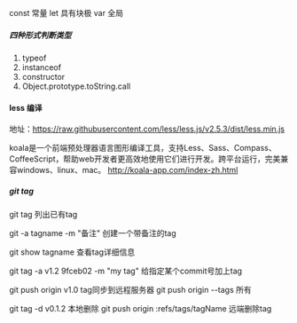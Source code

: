 const 常量
let   具有块极
var  全局


##### 四种形式判断类型


1. typeof
2. instanceof
3. constructor
4. Object.prototype.toString.call



#### less 编译

地址：https://raw.githubusercontent.com/less/less.js/v2.5.3/dist/less.min.js


koala是一个前端预处理器语言图形编译工具，支持Less、Sass、Compass、CoffeeScript，帮助web开发者更高效地使用它们进行开发。跨平台运行，完美兼容windows、linux、mac。
http://koala-app.com/index-zh.html



#####  git  tag



git tag 列出已有tag


git -a tagname -m "备注"   创建一个带备注的tag

git show tagname  查看tag详细信息



git tag -a v1.2 9fceb02 -m "my tag"     给指定某个commit号加上tag


git push origin v1.0    tag同步到远程服务器
git push origin --tags   所有

git tag -d v0.1.2  本地删除
git push origin :refs/tags/tagName   远端删除tag